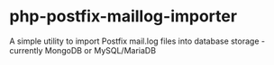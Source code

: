 php-postfix-maillog-importer
============================

A simple utility to import Postfix mail.log files into database storage - currently MongoDB or MySQL/MariaDB
